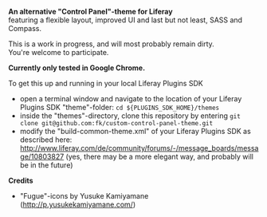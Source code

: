 **An alternative "Control Panel"-theme for Liferay**  
featuring a flexible layout, improved UI and last but not least, SASS and Compass.

This is a work in progress, and will most probably remain dirty.  
You're welcome to participate.

**Currently only tested in Google Chrome.**

To get this up and running in your local Liferay Plugins SDK

 * open a terminal window and navigate to the location of your Liferay Plugins SDK "theme"-folder: `cd ${PLUGINS_SDK_HOME}/themes`
 * inside the "themes"-directory, clone this repository by entering `git clone git@github.com:fk/custom-control-panel-theme.git`
 * modify the "build-common-theme.xml" of your Liferay Plugins SDK as described here: http://www.liferay.com/de/community/forums/-/message_boards/message/10803827 (yes, there may be a more elegant way, and probably will be in the future)

**Credits**

 * "Fugue"-icons by Yusuke Kamiyamane (http://p.yusukekamiyamane.com/)